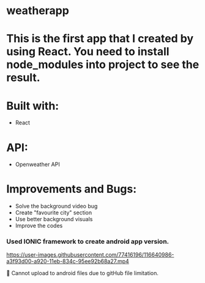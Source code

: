 # weatherapp

# This is the first app that I created by using React. You need to install node_modules into project to see the result.

# Built with:
- React

# API:
- Openweather API

# Improvements and Bugs:
- Solve the background video bug
- Create "favourite city" section
- Use better background visuals
- Improve the codes


### Used IONIC framework to create android app version.


https://user-images.githubusercontent.com/77416196/116640986-a3f93d00-a920-11eb-834c-95ee92b68a27.mp4

:red_circle: Cannot upload to android files due to gitHub file limitation.
